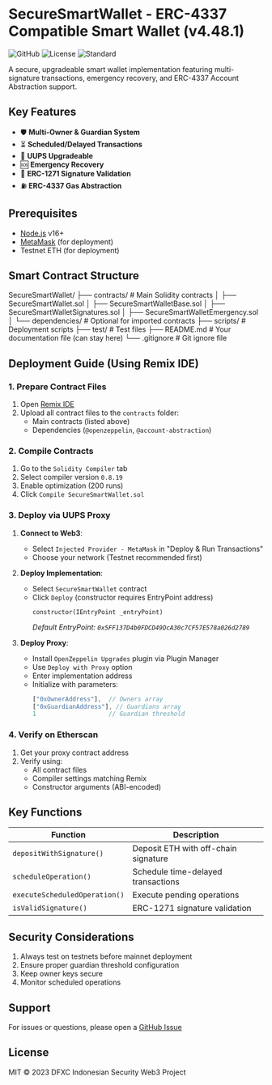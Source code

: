 # SecureSmartWallet - ERC-4337 Compatible Smart Wallet (v4.48.1)

![GitHub](https://img.shields.io/badge/Solidity-^0.8.19-blue)
![License](https://img.shields.io/badge/License-MIT-green)
![Standard](https://img.shields.io/badge/ERC--4337-Compatible-brightgreen)

A secure, upgradeable smart wallet implementation featuring multi-signature transactions, emergency recovery, and ERC-4337 Account Abstraction support.

## Key Features
- 🛡️ **Multi-Owner & Guardian System**  
- ⏳ **Scheduled/Delayed Transactions**  
- 🔄 **UUPS Upgradeable**  
- 🆘 **Emergency Recovery**  
- 🔐 **ERC-1271 Signature Validation**  
- ⛽ **ERC-4337 Gas Abstraction**  

## Prerequisites
- [Node.js](https://nodejs.org/) v16+
- [MetaMask](https://metamask.io/) (for deployment)
- Testnet ETH (for deployment)

## Smart Contract Structure

SecureSmartWallet/
├── contracts/               # Main Solidity contracts
│   ├── SecureSmartWallet.sol
│   ├── SecureSmartWalletBase.sol
│   ├── SecureSmartWalletSignatures.sol
│   ├── SecureSmartWalletEmergency.sol
│   └── dependencies/        # Optional for imported contracts
├── scripts/                 # Deployment scripts
├── test/                    # Test files
├── README.md                # Your documentation file (can stay here)
└── .gitignore              # Git ignore file



## Deployment Guide (Using Remix IDE)

### 1. Prepare Contract Files
1. Open [Remix IDE](https://remix.ethereum.org/)
2. Upload all contract files to the `contracts` folder:
   - Main contracts (listed above)
   - Dependencies (`@openzeppelin`, `@account-abstraction`)

### 2. Compile Contracts
1. Go to the `Solidity Compiler` tab
2. Select compiler version `0.8.19`
3. Enable optimization (200 runs)
4. Click `Compile SecureSmartWallet.sol`

### 3. Deploy via UUPS Proxy
1. **Connect to Web3**:
   - Select `Injected Provider - MetaMask` in "Deploy & Run Transactions"
   - Choose your network (Testnet recommended first)

2. **Deploy Implementation**:
   - Select `SecureSmartWallet` contract
   - Click `Deploy` (constructor requires EntryPoint address)
     ```solidity
     constructor(IEntryPoint _entryPoint)
     ```
     *Default EntryPoint: `0x5FF137D4b0FDCD49DcA30c7CF57E578a026d2789`*

3. **Deploy Proxy**:
   - Install `OpenZeppelin Upgrades` plugin via Plugin Manager
   - Use `Deploy with Proxy` option
   - Enter implementation address
   - Initialize with parameters:
     ```javascript
     ["0xOwnerAddress"],  // Owners array
     ["0xGuardianAddress"], // Guardians array
     1                    // Guardian threshold
     ```

### 4. Verify on Etherscan
1. Get your proxy contract address
2. Verify using:
   - All contract files
   - Compiler settings matching Remix
   - Constructor arguments (ABI-encoded)

## Key Functions
| Function | Description |
|----------|-------------|
| `depositWithSignature()` | Deposit ETH with off-chain signature |
| `scheduleOperation()` | Schedule time-delayed transactions |
| `executeScheduledOperation()` | Execute pending operations |
| `isValidSignature()` | ERC-1271 signature validation |

## Security Considerations
1. Always test on testnets before mainnet deployment
2. Ensure proper guardian threshold configuration
3. Keep owner keys secure
4. Monitor scheduled operations

## Support
For issues or questions, please open a [GitHub Issue](https://github.com/your-repo/issues)

## License
MIT © 2023 DFXC Indonesian Security Web3 Project
